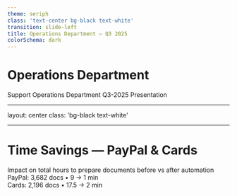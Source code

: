 ```yaml
---
theme: seriph
class: 'text-center bg-black text-white'
transition: slide-left
title: Operations Department — Q3 2025
colorSchema: dark
---
```


# Operations Department

Support Operations Department Q3-2025 Presentation

---

layout: center
class: 'bg-black text-white'

---

# Time Savings — PayPal & Cards

<div class="text-white/80">Impact on total hours to prepare documents before vs after automation</div>

<div class="mt-8">
  <SimpleLineChart
    :labels="['PayPal','Cards']"
    :before="[552.30, 648.83]"
    :after="[61.37, 73.20]"
    unit="hours"
  />
</div>

<div class="mt-6 text-sm text-white/70">
  <div>PayPal: 3,682 docs • 9 → 1 min</div>
  <div>Cards: 2,196 docs • 17.5 → 2 min</div>
</div>
